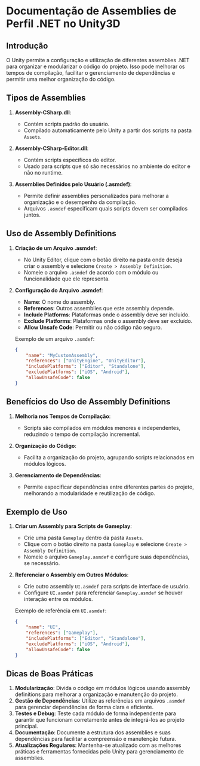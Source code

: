 
# Documentação de Assemblies de Perfil .NET no Unity3D

## Introdução

O Unity permite a configuração e utilização de diferentes assemblies .NET para organizar e modularizar o código do projeto. Isso pode melhorar os tempos de compilação, facilitar o gerenciamento de dependências e permitir uma melhor organização do código.

## Tipos de Assemblies

1. **Assembly-CSharp.dll**:
   - Contém scripts padrão do usuário.
   - Compilado automaticamente pelo Unity a partir dos scripts na pasta `Assets`.

2. **Assembly-CSharp-Editor.dll**:
   - Contém scripts específicos do editor.
   - Usado para scripts que só são necessários no ambiente do editor e não no runtime.

3. **Assemblies Definidos pelo Usuário (.asmdef)**:
   - Permite definir assemblies personalizados para melhorar a organização e o desempenho da compilação.
   - Arquivos `.asmdef` especificam quais scripts devem ser compilados juntos.

## Uso de Assembly Definitions

1. **Criação de um Arquivo .asmdef**:
   - No Unity Editor, clique com o botão direito na pasta onde deseja criar o assembly e selecione `Create > Assembly Definition`.
   - Nomeie o arquivo `.asmdef` de acordo com o módulo ou funcionalidade que ele representa.

2. **Configuração do Arquivo .asmdef**:
   - **Name**: O nome do assembly.
   - **References**: Outros assemblies que este assembly depende.
   - **Include Platforms**: Plataformas onde o assembly deve ser incluído.
   - **Exclude Platforms**: Plataformas onde o assembly deve ser excluído.
   - **Allow Unsafe Code**: Permitir ou não código não seguro.

   Exemplo de um arquivo `.asmdef`:
   ```json
   {
       "name": "MyCustomAssembly",
       "references": ["UnityEngine", "UnityEditor"],
       "includePlatforms": ["Editor", "Standalone"],
       "excludePlatforms": ["iOS", "Android"],
       "allowUnsafeCode": false
   }
   ```

## Benefícios do Uso de Assembly Definitions

1. **Melhoria nos Tempos de Compilação**:
   - Scripts são compilados em módulos menores e independentes, reduzindo o tempo de compilação incremental.

2. **Organização do Código**:
   - Facilita a organização do projeto, agrupando scripts relacionados em módulos lógicos.

3. **Gerenciamento de Dependências**:
   - Permite especificar dependências entre diferentes partes do projeto, melhorando a modularidade e reutilização de código.

## Exemplo de Uso

1. **Criar um Assembly para Scripts de Gameplay**:
   - Crie uma pasta `Gameplay` dentro da pasta `Assets`.
   - Clique com o botão direito na pasta `Gameplay` e selecione `Create > Assembly Definition`.
   - Nomeie o arquivo `Gameplay.asmdef` e configure suas dependências, se necessário.

2. **Referenciar o Assembly em Outros Módulos**:
   - Crie outro assembly `UI.asmdef` para scripts de interface de usuário.
   - Configure `UI.asmdef` para referenciar `Gameplay.asmdef` se houver interação entre os módulos.

   Exemplo de referência em `UI.asmdef`:
   ```json
   {
       "name": "UI",
       "references": ["Gameplay"],
       "includePlatforms": ["Editor", "Standalone"],
       "excludePlatforms": ["iOS", "Android"],
       "allowUnsafeCode": false
   }
   ```

## Dicas de Boas Práticas

1. **Modularização**: Divida o código em módulos lógicos usando assembly definitions para melhorar a organização e manutenção do projeto.
2. **Gestão de Dependências**: Utilize as referências em arquivos `.asmdef` para gerenciar dependências de forma clara e eficiente.
3. **Testes e Debug**: Teste cada módulo de forma independente para garantir que funcionam corretamente antes de integrá-los ao projeto principal.
4. **Documentação**: Documente a estrutura dos assemblies e suas dependências para facilitar a compreensão e manutenção futura.
5. **Atualizações Regulares**: Mantenha-se atualizado com as melhores práticas e ferramentas fornecidas pelo Unity para gerenciamento de assemblies.
